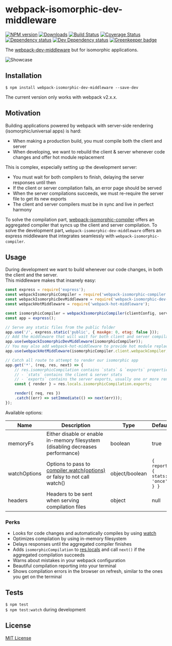 # webpack-isomorphic-dev-middleware

[![NPM version][npm-image]][npm-url] [![Downloads][downloads-image]][npm-url] [![Build Status][travis-image]][travis-url] [![Coverage Status][codecov-image]][codecov-url] [![Dependency status][david-dm-image]][david-dm-url] [![Dev Dependency status][david-dm-dev-image]][david-dm-dev-url] [![Greenkeeper badge][greenkeeper-image]][greenkeeper-url]

[npm-url]:https://npmjs.org/package/webpack-isomorphic-dev-middleware
[npm-image]:http://img.shields.io/npm/v/webpack-isomorphic-dev-middleware.svg
[downloads-image]:http://img.shields.io/npm/dm/webpack-isomorphic-dev-middleware.svg
[travis-url]:https://travis-ci.org/moxystudio/webpack-isomorphic-dev-middleware
[travis-image]:http://img.shields.io/travis/moxystudio/webpack-isomorphic-dev-middleware/master.svg
[codecov-url]:https://codecov.io/gh/moxystudio/webpack-isomorphic-dev-middleware
[codecov-image]:https://img.shields.io/codecov/c/github/moxystudio/webpack-isomorphic-dev-middleware/master.svg
[david-dm-url]:https://david-dm.org/moxystudio/webpack-isomorphic-dev-middleware
[david-dm-image]:https://img.shields.io/david/moxystudio/webpack-isomorphic-dev-middleware.svg
[david-dm-dev-url]:https://david-dm.org/moxystudio/webpack-isomorphic-dev-middleware#info=devDependencies
[david-dm-dev-image]:https://img.shields.io/david/dev/moxystudio/webpack-isomorphic-dev-middleware.svg
[greenkeeper-image]:https://badges.greenkeeper.io/moxystudio/webpack-isomorphic-dev-middleware.svg
[greenkeeper-url]:https://greenkeeper.io

The [webpack-dev-middleware](https://github.com/webpack/webpack-dev-middleware) but for isomorphic applications.

![Showcase](http://i.imgur.com/ere1oxN.gif)


## Installation

`$ npm install webpack-isomorphic-dev-middleware --save-dev`

The current version only works with webpack v2.x.x.


## Motivation

Building applications powered by webpack with server-side rendering (isomorphic/universal apps) is hard:

- When making a production build, you must compile both the client and server
- When developing, we want to rebuild the client & server whenever code changes and offer hot module replacement

This is complex, especially setting up the development server:

- You must wait for both compilers to finish, delaying the server responses until then
- If the client or server compilation fails, an error page should be served
- When the server compilations succeeds, we must re-require the server file to get its new exports
- The client and server compilers must be in sync and live in perfect harmony

To solve the compilation part, [webpack-isomorphic-compiler](https://github.com/moxystudio/webpack-isomorphic-compiler) offers an aggregated compiler that syncs up the client and server compilation.
To solve the development part, `webpack-isomorphic-dev-middleware` offers an express middleware that integrates seamlessly with `webpack-isomorphic-compiler`.


## Usage

During development we want to build whenever our code changes, in both the client and the server.   
This middleware makes that insanely easy:

```js
const express = require('express');
const webpackIsomorphicCompiler = require('webpack-isomorphic-compiler');
const webpackIsomorphicDevMiddleware = require('webpack-isomorphic-dev-middleware');
const webpackHotMiddleware = require('webpack-hot-middleware');

const isomorphicCompiler = webpackIsomorphicCompiler(clientConfig, serverConfig);
const app = express();

// Serve any static files from the public folder
app.use('/', express.static('public', { maxAge: 0, etag: false }));
// Add the middleware that will wait for both client and server compilations to be ready
app.use(webpackIsomorphicDevMiddleware(isomorphicCompiler));
// You may also add webpack-hot-middleware to provide hot module replacement to the client
app.use(webpackHotMiddleware(isomorphicCompiler.client.webpackCompiler, { quiet: true }));

// Catch all route to attempt to render our isomorphic app
app.get('*', (req, res, next) => {
    // res.isomorphicCompilation contains `stats` & `exports` properties:
    // - `stats` contains the client & server stats
    // - `exports` contains the server exports, usually one or more render functions
    const { render } = res.locals.isomorphicCompilation.exports;

    render({ req, res })
    .catch((err) => setImmediate(() => next(err)));
});
```

Available options:

| Name   | Description   | Type     | Default |
| ------ | ------------- | -------- | ------- |
| memoryFs | Either disable or enable in-memory filesystem (disabling decreases performance) | boolean | true |
| watchOptions | Options to pass to [compiler.watch(options)](https://github.com/moxystudio/webpack-isomorphic-compiler#watchoptions-handler) or falsy to not call watch() | object/boolean | `{ report: { stats: 'once' } }` |
| headers | Headers to be sent when serving compilation files | object | null |


### Perks

- Looks for code changes and automatically compiles by using [watch](https://github.com/moxystudio/webpack-isomorphic-compiler#watchoptions-handler)
- Optimizes compilation by using in-memory filesystem
- Delays responses until the aggregated compiler finishes
- Adds `isomorphicCompilation` to [res.locals](https://expressjs.com/en/api.html#res.locals) and call `next()` if the aggregated compilation succeeds
- Warns about mistakes in your webpack configuration
- Beautiful compilation reporting into your terminal
- Shows compilation errors in the browser on refresh, similar to the ones you get on the terminal


## Tests

`$ npm test`   
`$ npm test:watch` during development


## License

[MIT License](http://opensource.org/licenses/MIT)
